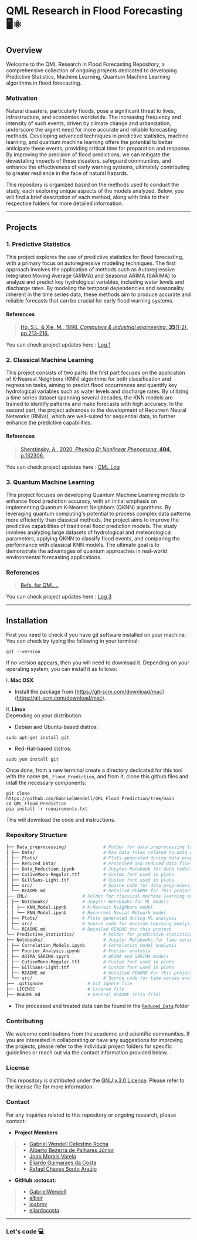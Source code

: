 # QML Research in Flood Forecasting 🖥️⚛️
## Overview
Welcome to the QML Research in Flood Forecasting Repository, a comprehensive collection of ongoing projects dedicated to developing Predictive Statistics, Machine Learning, Quantum Machine Learning algorithms in flood forecasting.

### Motivation
Natural disasters, particularly floods, pose a significant threat to lives, infrastructure, and economies worldwide. The increasing frequency and intensity of such events, driven by climate change and urbanization, underscore the urgent need for more accurate and reliable forecasting methods. Developing advanced techniques in predictive statistics, machine learning, and quantum machine learning offers the potential to better anticipate these events, providing critical time for preparation and response. By improving the precision of flood predictions, we can mitigate the devastating impacts of these disasters, safeguard communities, and enhance the effectiveness of early warning systems, ultimately contributing to greater resilience in the face of natural hazards.

This repository is organized based on the methods used to conduct the study, each exploring unique aspects of the models analyzed. Below, you will find a brief description of each method, along with links to their respective folders for more detailed information.

---

## Projects
### 1. Predictive Statistics
This project explores the use of predictive statistics for flood forecasting, with a primary focus on autoregressive modeling techniques. The first approach involves the application of methods such as Autoregressive Integrated Moving Average (ARIMA) and Seasonal ARIMA (SARIMA) to analyze and predict key hydrological variables, including water levels and discharge rates. By modeling the temporal dependencies and seasonality inherent in the time series data, these methods aim to produce accurate and reliable forecasts that can be crucial for early flood warning systems.


#### References
> [Ho, S.L. & Xie, M., 1998. *Computers & industrial engineering*, **35**(1-2), pp.213-216.](https://www.sciencedirect.com/science/article/abs/pii/S0360835298000667)

You can check project updates here : [Log 1](https://github.com/GabrielWendell/Cepheids_Projects/blob/main/Project_1/README.md)


### 2. Classical Machine Learning
This project consists of two parts: the first part focuses on the application of K-Nearest Neighbors (KNN) algorithms for both classification and regression tasks, aiming to predict flood occurrences and quantify key hydrological variables such as water levels and discharge rates. By utilizing a time series dataset spanning several decades, the KNN models are trained to identify patterns and make forecasts with high accuracy. In the second part, the project advances to the development of Recurrent Neural Networks (RNNs), which are well-suited for sequential data, to further enhance the predictive capabilities.

#### References
> [Sherstinsky, A., 2020. *Physica D: Nonlinear Phenomena*, **404**, p.132306.](https://www.sciencedirect.com/science/article/pii/S0167278919305974?casa_token=MfYQf8rsvmMAAAAA:pXVCO-ry4R0Oj_vLaJ541uyI6dcbQ7VTsAyc_elwYzqZDtFzWBBMB3nUsCbmeyuwNXnYjnyk8yQt)

You can check project updates here : [CML Log](https://github.com/GabrielWendell/QML_Flood_Prediction/tree/main/CML)


### 3. Quantum Machine Learning
This project focuses on developing Quantum Machine Learning models to enhance flood prediction accuracy, with an initial emphasis on implementing Quantum K-Nearest Neighbors (QKNN) algorithms. By leveraging quantum computing's potential to process complex data patterns more efficiently than classical methods, the project aims to improve the predictive capabilities of traditional flood prediction models. The study involves analyzing large datasets of hydrological and meteorological parameters, applying QKNN to classify flood events, and comparing the performance with classical KNN models. The ultimate goal is to demonstrate the advantages of quantum approaches in real-world environmental forecasting applications.

### References
> [Refs. for QML...]()

You can check project updates here : [Log 3](https://github.com/GabrielWendell/Cepheids_Projects/blob/main/Project_2/log_project2.md)


---

## Installation
First you need to check if you have git software installed on your machine. You can check by typing the following in your terminal:
```terminal
git --version
```

If no version appears, then you will need to download it. Depending on your operating system, you can install it as follows:

I. **Mac OSX**
- Install the package from [https://git-scm.com/download/mac](https://git-scm.com/download/mac).

II. **Linux** \
Depending on your distribution:
   
- Debian and Ubuntu-based distros:
```terminal
sudo apt-get install git
```
- Red-Hat-based distros:
```terminal
sudo yum install git
```

Once done, from a new terminal create a directory dedicated for this tool with the name `QML_Flood_Prediction`, and from it, clone this github files and intall the necessary components:
```
git clone https://github.com/GabrielWendell/QML_Flood_Prediction/tree/main
cd QML_Flood_Prediction
pip install -r requirements.txt
```
This will download the code and instructions.


### Repository Structure
```bash
├── Data_preprocessing/              # Folder for data preprocessing tasks
│ ├── Data/                          # Raw data files related to data preprocessing
│ ├── Plots/                         # Plots generated during data preprocessing
│ ├── Reduced_Data/                  # Processed and reduced data files
│ ├── Data_Reduction.ipynb           # Jupyter Notebook for data reduction
│ ├── CutiveMono-Regular.ttf         # Custom font used in plots
│ ├── GillSans-Light.ttf             # Custom font used in plots
│ ├── src/                           # Source code for data preprocessing
│ └── README.md                      # Detailed README for this project
├── CML/                     # Folder for classical machine learning analysis
│ ├── Notebooks/             # Jupyter Notebooks for ML models
│ │ ├── KNN_Model.ipynb      # K-Nearest Neighbors model
│ │ └── RNN_Model.ipynb      # Recurrent Neural Network model
│ ├── Plots/                 # Plots generated during ML analysis
│ ├── src/                   # Source code for machine learning analysis
│ └── README.md              # Detailed README for this project
└── Predictive_Statistics/           # Folder for predictive statistics analysis
├── Notebooks/                       # Jupyter Notebooks for time series models
│ ├── Correlation_Models.ipynb       # Correlation model analysis
│ ├── Fourier_Analysis.ipynb         # Fourier analysis
│ ├── ARIMA_SARIMA.ipynb             # ARIMA and SARIMA models
│ ├── CutiveMono-Regular.ttf         # Custom font used in plots
│ ├── GillSans-Light.ttf             # Custom font used in plots
│ ├── README.md                      # Detailed README for this project
│ └── src/                           # Source code for time series analysis
├── .gitignore                 # Git ignore file
├── LICENSE                    # License file
├── README.md                  # General README (this file)
```

- The processed and treated data can be found in the [`Reduced_Data`](https://github.com/GabrielWendell/QML_Flood_Prediction/tree/main/Data_Preprocessing/Reduced_Data) folder

### Contributing
We welcome contributions from the academic and scientific communities. If you are interested in collaborating or have any suggestions for improving the projects, please refer to the individual project folders for specific guidelines or reach out via the contact information provided below.

### License
This repository is distributed under the [GNU v.3.0 License](https://github.com/GabrielWendell/QML_Flood_Prediction/blob/main/LICENSE). Please refer to the license file for more information.

### Contact
For any inquiries related to this repository or ongoing research, please contact:
- **Project Members**
> - [Gabriel Wendell Celestino Rocha](http://lattes.cnpq.br/0049111339899544)
> - [Alberto Bezerra de Palhares Júnior](http://lattes.cnpq.br/2817599222252879)
> - [Joab Morais Varela](http://lattes.cnpq.br/0545685854714310)
> - [Eliardo Guimaraes da Costa](https://scholar.google.com/citations?user=CJRHpW8AAAAJ&hl=en&oi=ao)
> - [Rafael Chaves Souto Araújo](https://scholar.google.com/citations?user=HhCom8wAAAAJ&hl=en&oi=sra)
- **GitHub :octocat:**
> - [GabrielWendell](https://github.com/GabrielWendell)
> - [albsjr](https://github.com/albsjr)
> - [joabmv](https://github.com/joabmv)
> - [eliardocosta](https://github.com/eliardocosta)

---

### Let's code 💻
